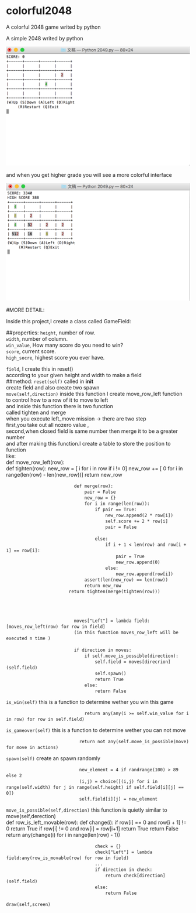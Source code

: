 # colorful2048
A colorful 2048 game writed by python

A simple 2048 writed by python

![image](https://raw.githubusercontent.com/liuyuxuan123/colorful2048/master/picture%20review/colorful2048_description1.png)

and when you get higher grade you will see a more colorful interface 

![image](https://raw.githubusercontent.com/liuyuxuan123/colorful2048/master/picture%20review/colorful2048_description2.png)


#MORE DETAIL:

Inside this project,I create a class called GameField:

##properties:
`height`,                     number of row.  <br>
`width`,                      number of column. <br>
`win_value`,                  How many score do you need to win? <br>
`score`,                      current score.<br>
`high_socre`,                 highest score you ever have. <br>
                                                            
`field`,                       I create this in reset()   <br>
                              according to your given height and width to make a field <br>
##method:
  `reset(self)`                 called in __init__   <br>
                              create field and also create two spawn <br>
  `move(self,direction)`        inside this function I create move_row_left function <br>
                              to control how to a row of it to move to left<br>
                              and inside this function there is two function <br>
                              called tighten and merge<br>
                              when you execute left_move mission -> there are two step<br>
                              first,you take out all nozero value ,<br>
                              second,when closed field is same number then merge it to be a greater number<br>
                              and after making this function.I create a table to store the position to function<br>
                              like:<br>
                          def move_row_left(row):    
                              def tighten(row):
                                  new_row = [ i for i in row if i != 0]
                                  new_row += [ 0 for i in range(len(row) - len(new_row))]
                                  return new_row
                              
                              def merge(row):
                                  pair = False
                                  new_row = {}
                                  for i in range(len(row)):
                                      if pair == True:
                                          new_row.append(2 * row[i])
                                          self.score += 2 * row[i]
                                          pair = False
                                      
                                      else:
                                          if i + 1 < len(row) and row[i + 1] == row[i]:
                                              pair = True
                                              new_row.append(0)
                                          else:
                                              new_row.append(row[i])
                                  assert(len(new_row) == len(row))
                                  return new_row
                            return tighten(merge(tighten(row)))
                            
                              
                              
                              
                              moves["Left"] = lambda field:[moves_row_left(row) for row in field]
                              (in this function moves_row_left will be executed n time )
                              
                              if direction in moves:
                                  if self.move_is_possible(direction):
                                      self.field = moves[direcrion](self.field)
                                      self.spawn()
                                      return True
                                  else:
                                      return False
                          
  `is_win(self)`                  this is a function to determine wether you win this game<br>
                                
                                
                                  return any(any(i >= self.win_value for i in row) for row in self.field)
  `is_gameover(self)`             this is a function to determine wether you can not move<br>
            
                                return not any(self.move_is_possible(move) for move in actions)
  `spawn(self)`                   create an spawn randomly<br>
                                
                                new_element = 4 if randrange(100) > 89 else 2
                                (i,j) = choice([(i,j) for i in range(self.width) for j in range(self.height) if self.field[i][j] == 0])
                                self.field[i][j] = new_element
  
  `move_is_possible(self,direction)`   this function is quietly similar to move(self,derection)<br>
                                      def row_is_left_movable(row):
                                          def change(i):
                                              if row[i] == 0 and row[i + 1] != 0
                                                  return True
                                              if row[i] != 0 and row[i] = row[i+1]
                                                  return True
                                              return False
                                      return any(change(i) for i in range(len(row) - 1))
                                      
                                      check = {}
                                      check["Left"] = lambda field:any(row_is_movable(row) for row in field)
                                      ...
                                      if direction in check:
                                          return check[direction](self.field)
                                      else:
                                          return False
  `draw(self,screen)`
                                
                                      
      
  
    

